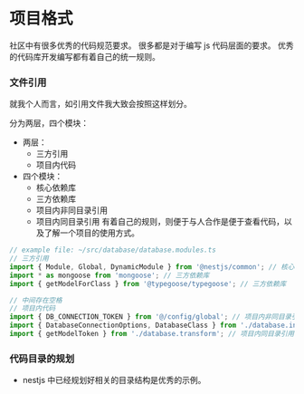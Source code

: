 <!--
 * @Date: 2022-08-31 09:15:20
 * @LastEditTime: 2022-08-31 09:29:12
-->

# 项目格式

社区中有很多优秀的代码规范要求。
很多都是对于编写 js 代码层面的要求。
优秀的代码库开发编写都有着自己的统一规则。

### 文件引用

就我个人而言，如引用文件我大致会按照这样划分。

分为两层，四个模块：

- 两层：
  - 三方引用
  - 项目内代码
- 四个模块：
  - 核心依赖库
  - 三方依赖库
  - 项目内非同目录引用
  - 项目内同目录引用
    有着自己的规则，则便于与人合作是便于查看代码，以及了解一个项目的使用方式。

```typescript
// example file: ~/src/database/database.modules.ts
// 三方引用
import { Module, Global, DynamicModule } from '@nestjs/common'; // 核心依赖库
import * as mongoose from 'mongoose'; // 三方依赖库
import { getModelForClass } from '@typegoose/typegoose'; // 三方依赖库

// 中间存在空格
// 项目内代码
import { DB_CONNECTION_TOKEN } from '@/config/global'; // 项目内非同目录引用
import { DatabaseConnectionOptions, DatabaseClass } from './database.interface'; // 项目内同目录引用
import { getModelToken } from './database.transform'; // 项目内同目录引用
```

### 代码目录的规划

- nestjs 中已经规划好相关的目录结构是优秀的示例。
